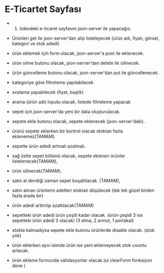 
# E-Ticartet Sayfası

- 1. ödevdeki e-ticaret sayfasını json-server ile yapacağız.
- Ürünleri get ile json-server'dan alıp listeleyecek (ürün adı, fiyatı, görsel, kategori ve stok adedi)
- ürün eklemek için form olacak, json-server'a post ile eklenecek.
- ürün silme butonu olacak, json-server'dan delete ile silinecek.
- ürün güncelleme butonu olacak, json-server'dan put ile güncellenecek.
- kategoriye göre filtreleme yapılabilecek
- sıralama yapabilecek (fiyat, başlık)
- arama (ürün adı) inputu olacak, listede filtreleme yapacak
- sepet için json-server'da yeni bir data oluşturulacak.
- sepete ekle butonu olacak, sepete eklenecek (json-server'daki).
- ürünü sepete eklerken bir kontrol olacak stoktan fazla eklenemez(TAMAM).

- sepette ürün adedi artmalı azalmalı.

- sağ üstte sepet bölümü olacak, sepete eklenen ürünler listelenecek(TAMAM),
- ürün silinecek(TAMAM).

- satın al dendiği zaman sepet boşaltılacak. (TAMAM),
- satın alınan ürünlerin adetleri stoktan düşülecek (tek tek güzel birden fazla arada bir)
- ürün adedi arttırılıp azaltılacak(TAMAM)

- sepetteki ürün adedi ürün çeşiti kadar olacak. (ürün çeşidi 3 ise sepetteki ürün adedi 3 olacak) (3 elma, 2 armut, 1 portakal)

- stokta kalmadıysa sepete ekle butonu ürünlerde disable olacak. (stok yok)
- ürün eklerken aynı isimde ürün ise yeni eklemeyecek stok countu artacak.

- ürün ekleme formunda validasyonlar olacak.(ui clearForm fonksiyon dene )


